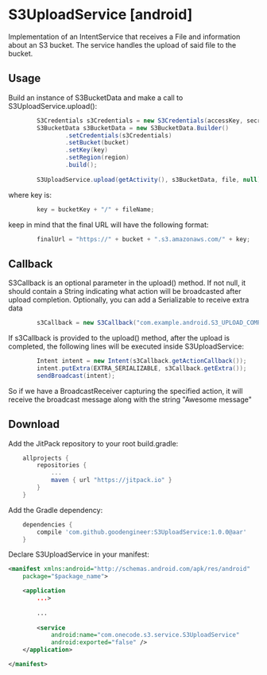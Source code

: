 # S3UploadService [android]
Implementation of an IntentService that receives a File and information about an S3 bucket. The service handles the upload of said file to the bucket.

Usage
--------
Build an instance of S3BucketData and make a call to S3UploadService.upload():
```java
        S3Credentials s3Credentials = new S3Credentials(accessKey, secretKey, sessionToken);
        S3BucketData s3BucketData = new S3BucketData.Builder()
                .setCredentials(s3Credentials)
                .setBucket(bucket)
                .setKey(key)
                .setRegion(region)
                .build();
                
        S3UploadService.upload(getActivity(), s3BucketData, file, null);
```
where key is:
```java
        key = bucketKey + "/" + fileName;
```
keep in mind that the final URL will have the following format:
```java
        finalUrl = "https://" + bucket + ".s3.amazonaws.com/" + key;
```

Callback
--------
S3Callback is an optional parameter in the upload() method. If not null, it should contain a String indicating what action will be broadcasted after upload completion. Optionally, you can add a Serializable to receive extra data

```java
        s3Callback = new S3Callback("com.example.android.S3_UPLOAD_COMPLETED", "Awesome message");
```
If s3Callback is provided to the upload() method, after the upload is completed, the following lines will be executed inside S3UploadService:
```java
        Intent intent = new Intent(s3Callback.getActionCallback());
        intent.putExtra(EXTRA_SERIALIZABLE, s3Callback.getExtra());
        sendBroadcast(intent);
```
So if we have a BroadcastReceiver capturing the specified action, it will receive the broadcast message along with the string "Awesome message"

Download
--------
Add the JitPack repository to your root build.gradle:

```groovy
	allprojects {
		repositories {
			...
			maven { url "https://jitpack.io" }
		}
	}
```
Add the Gradle dependency:
```groovy
	dependencies {
		compile 'com.github.goodengineer:S3UploadService:1.0.0@aar'
	}
```
Declare S3UploadService in your manifest:
```xml
<manifest xmlns:android="http://schemas.android.com/apk/res/android"
    package="$package_name">

    <application
        ...>
        
        ...
        
        <service
            android:name="com.onecode.s3.service.S3UploadService"
            android:exported="false" />
    </application>

</manifest>

```
